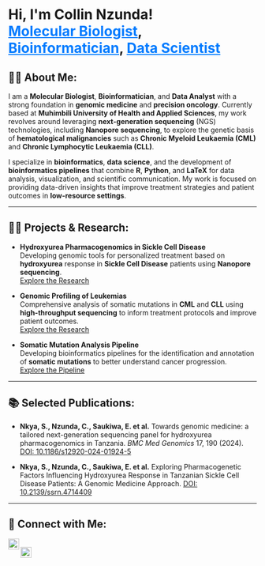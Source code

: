 <h1>Hi, I'm Collin Nzunda! <br/><a href="https://github.com/CollinNzunda" style="color: #007BFF;">Molecular Biologist</a>, <a href="https://www.linkedin.com/in/collinnzunda" style="color: #007BFF;">Bioinformatician</a>, <a href="https://x.com/CollinNzunda" style="color: #007BFF;">Data Scientist</a></h1>

<h2>👨‍💻 About Me:</h2>

I am a **Molecular Biologist**, **Bioinformatician**, and **Data Analyst** with a strong foundation in **genomic medicine** and **precision oncology**. Currently based at **Muhimbili University of Health and Applied Sciences**, my work revolves around leveraging **next-generation sequencing** (NGS) technologies, including **Nanopore sequencing**, to explore the genetic basis of **hematological malignancies** such as **Chronic Myeloid Leukaemia (CML)** and **Chronic Lymphocytic Leukaemia (CLL)**.

I specialize in **bioinformatics**, **data science**, and the development of **bioinformatics pipelines** that combine **R**, **Python**, and **LaTeX** for data analysis, visualization, and scientific communication. My work is focused on providing data-driven insights that improve treatment strategies and patient outcomes in **low-resource settings**.

---

<h2>👨‍💻 Projects & Research:</h2>

- <b>**Hydroxyurea Pharmacogenomics in Sickle Cell Disease**</b>  
  Developing genomic tools for personalized treatment based on **hydroxyurea** response in **Sickle Cell Disease** patients using **Nanopore sequencing**.  
  [Explore the Research](https://github.com/CollinNzunda/Hydroxyurea-Pharmacogenomics)

- <b>**Genomic Profiling of Leukemias**</b>  
  Comprehensive analysis of somatic mutations in **CML** and **CLL** using **high-throughput sequencing** to inform treatment protocols and improve patient outcomes.  
  [Explore the Research](https://github.com/CollinNzunda/CML-CLL-Genomic-Profiling)

- <b>**Somatic Mutation Analysis Pipeline**</b>  
  Developing bioinformatics pipelines for the identification and annotation of **somatic mutations** to better understand cancer progression.  
  [Explore the Pipeline](https://github.com/CollinNzunda/Somatic-Mutation-Analysis)

---

<h2>📚 Selected Publications:</h2>

- **Nkya, S., Nzunda, C., Saukiwa, E. et al.** Towards genomic medicine: a tailored next-generation sequencing panel for hydroxyurea pharmacogenomics in Tanzania. *BMC Med Genomics* 17, 190 (2024). [DOI: 10.1186/s12920-024-01924-5](https://doi.org/10.1186/s12920-024-01924-5)

- **Nkya, S., Nzunda, C., Saukiwa, E. et al.** Exploring Pharmacogenetic Factors Influencing Hydroxyurea Response in Tanzanian Sickle Cell Disease Patients: A Genomic Medicine Approach. [DOI: 10.2139/ssrn.4714409](http://dx.doi.org/10.2139/ssrn.4714409)

---

<h2>🤳 Connect with Me:</h2>

[<img align="left" alt="CollinNzunda | LinkedIn" width="22px" src="https://cdn.jsdelivr.net/npm/simple-icons@v3/icons/linkedin.svg" />][linkedin]  
[<img align="left" alt="CollinNzunda | X (formerly Twitter)" width="22px" src="https://cdn.jsdelivr.net/npm/simple-icons@v3/icons/twitter.svg" />][x]

[linkedin]: https://www.linkedin.com/in/collinnzunda  
[x]: https://x.com/CollinNzunda

<!--
**CollinNzunda/CollinNzunda** is a ✨ _special_ ✨ repository because its `README.md` (this file) appears on your GitHub profile.

Here are some ideas to get you started:

- 🔭 I’m currently working on genomic profiling of hematological malignancies.
- 🌱 I’m currently learning more about adaptive sampling and its applications in sequencing.
- 👯 I’m looking to collaborate on bioinformatics projects in cancer genomics.
- 🤔 I’m looking for help with analyzing large-scale genomic data from leukemia patients.
- 💬 Ask me about genomic medicine and next-generation sequencing.
- 📫 How to reach me: collin.nzunda@domain.com
-->
